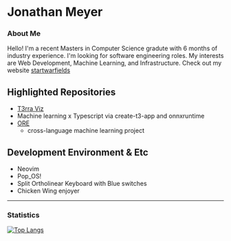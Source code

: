 <!-- The (first) h1 will be used as the <title> of the HTML page -->
# Jonathan Meyer 

### About Me
Hello! I'm a recent Masters in Computer Science gradute with 6 months of industry experience. I'm looking for software engineering roles. My interests are Web Development, Machine Learning, and Infrastructure. Check out my website [startwarfields](https://startwarfields.com/)

## Highlighted Repositories
* [T3rra Viz](https://github.com/startwarfields/t3rra-viz)
 * Machine learning x Typescript via create-t3-app and onnxruntime
* [ORE](https://github.com/startwarfields/ORE)
  * cross-language machine learning project  


## Development Environment & Etc
 * Neovim
 * Pop_OS!
 * Split Ortholinear Keyboard with Blue switches 
 * Chicken Wing enjoyer

---
### Statistics

[![Top Langs](https://github-readme-stats.vercel.app/api/top-langs/?username=startwarfields&theme=gruvbox&layout=compact&hide=css,scss,HTTP,Pug)](https://github.com/anuraghazra/github-readme-stats)
